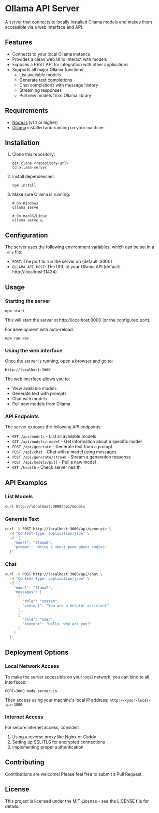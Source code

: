 # Ollama API Server

A server that connects to locally installed [Ollama](https://ollama.ai/) models and makes them accessible via a web interface and API.

## Features

- Connects to your local Ollama instance
- Provides a clean web UI to interact with models
- Exposes a REST API for integration with other applications
- Supports all major Ollama functions:
  - List available models
  - Generate text completions
  - Chat completions with message history
  - Streaming responses
  - Pull new models from Ollama library

## Requirements

- [Node.js](https://nodejs.org/) (v14 or higher)
- [Ollama](https://ollama.ai/) installed and running on your machine

## Installation

1. Clone this repository:
   ```
   git clone <repository-url>
   cd ollama-server
   ```

2. Install dependencies:
   ```
   npm install
   ```

3. Make sure Ollama is running:
   ```
   # On Windows
   ollama serve
   
   # On macOS/Linux
   ollama serve &
   ```

## Configuration

The server uses the following environment variables, which can be set in a `.env` file:

- `PORT`: The port to run the server on (default: 3000)
- `OLLAMA_API_HOST`: The URL of your Ollama API (default: http://localhost:11434)

## Usage

### Starting the server

```
npm start
```

This will start the server at http://localhost:3000 (or the configured port).

For development with auto-reload:

```
npm run dev
```

### Using the web interface

Once the server is running, open a browser and go to:

```
http://localhost:3000
```

The web interface allows you to:
- View available models
- Generate text with prompts
- Chat with models
- Pull new models from Ollama

### API Endpoints

The server exposes the following API endpoints:

- `GET /api/models` - List all available models
- `GET /api/models/:model` - Get information about a specific model
- `POST /api/generate` - Generate text from a prompt
- `POST /api/chat` - Chat with a model using messages
- `POST /api/generate/stream` - Stream a generation response
- `POST /api/models/pull` - Pull a new model
- `GET /health` - Check server health

## API Examples

### List Models

```bash
curl http://localhost:3000/api/models
```

### Generate Text

```bash
curl -X POST http://localhost:3000/api/generate \
  -H "Content-Type: application/json" \
  -d '{
    "model": "llama2",
    "prompt": "Write a short poem about coding"
  }'
```

### Chat

```bash
curl -X POST http://localhost:3000/api/chat \
  -H "Content-Type: application/json" \
  -d '{
    "model": "llama2",
    "messages": [
      {
        "role": "system",
        "content": "You are a helpful assistant"
      },
      {
        "role": "user",
        "content": "Hello, who are you?"
      }
    ]
  }'
```

## Deployment Options

### Local Network Access

To make the server accessible on your local network, you can bind to all interfaces:

```
PORT=3000 node server.js
```

Then access using your machine's local IP address: `http://<your-local-ip>:3000`

### Internet Access

For secure internet access, consider:

1. Using a reverse proxy like Nginx or Caddy
2. Setting up SSL/TLS for encrypted connections
3. Implementing proper authentication

## Contributing

Contributions are welcome! Please feel free to submit a Pull Request.

## License

This project is licensed under the MIT License - see the LICENSE file for details. 